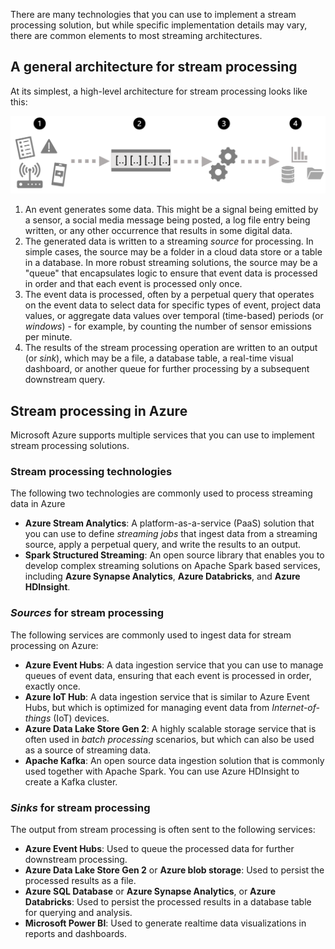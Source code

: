 There are many technologies that you can use to implement a stream processing solution, but while specific implementation details may vary, there are common elements to most streaming architectures.

## A general architecture for stream processing

At its simplest, a high-level architecture for stream processing looks like this:

![An event generates data, which is captured in a queue before being processed, and the results are written to a data store or visualization](./media/stream-architecture.png)

1. An event generates some data. This might be a signal being emitted by a sensor, a social media message being posted, a log file entry being written, or any other occurrence that results in some digital data.
2. The generated data is written to a streaming *source* for processing. In simple cases, the source may be a folder in a cloud data store or a table in a database. In more robust streaming solutions, the source may be a "queue" that encapsulates logic to ensure that event data is processed in order and that each event is processed only once.
3. The event data is processed, often by a perpetual query that operates on the event data to select data for specific types of event, project data values, or aggregate data values over temporal (time-based) periods (or *windows*) - for example, by counting the number of sensor emissions per minute.
4. The results of the stream processing operation are written to an output (or *sink*), which may be a file, a database table, a real-time visual dashboard, or another queue for further processing by a subsequent downstream query.

## Stream processing in Azure

Microsoft Azure supports multiple services that you can use to implement stream processing solutions.

### Stream processing technologies

The following two technologies are commonly used to process streaming data in Azure

- **Azure Stream Analytics**: A platform-as-a-service (PaaS) solution that you can use to define *streaming jobs* that ingest data from a streaming source, apply a perpetual query, and write the results to an output.
- **Spark Structured Streaming**: An open source library that enables you to develop complex streaming solutions on Apache Spark based services, including **Azure Synapse Analytics**, **Azure Databricks**, and **Azure HDInsight**.

### *Sources* for stream processing

The following services are commonly used to ingest data for stream processing on Azure:

- **Azure Event Hubs**: A data ingestion service that you can use to manage queues of event data, ensuring that each event is processed in order, exactly once.
- **Azure IoT Hub**: A data ingestion service that is similar to Azure Event Hubs, but which is optimized for managing event data from *Internet-of-things* (IoT) devices.
- **Azure Data Lake Store Gen 2**: A highly scalable storage service that is often used in *batch processing* scenarios, but which can also be used as a source of streaming data.
- **Apache Kafka**: An open source data ingestion solution that is commonly used together with Apache Spark. You can use Azure HDInsight to create a Kafka cluster.

### *Sinks* for stream processing

The output from stream processing is often sent to the following services:

- **Azure Event Hubs**: Used to queue the processed data for further downstream processing.
- **Azure Data Lake Store Gen 2** or **Azure blob storage**: Used to persist the processed results as a file.
- **Azure SQL Database** or **Azure Synapse Analytics**, or **Azure Databricks**: Used to persist the processed results in a database table for querying and analysis.
- **Microsoft Power BI**: Used to generate realtime data visualizations in reports and dashboards.
